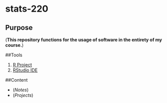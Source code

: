 # stats-220

## Purpose
(**This repository functions for the usage of software in the entirety of my course.**)

##Tools
1. [R Project](https://www.r-project.org/)
2. [RStudio IDE](https://rstudio.com/)

##Content
- (*Notes*)
- (*Projects*)

